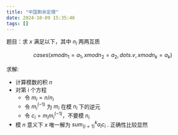 ```yaml
---
title: "中国剩余定理"
date: 2024-10-09 15:35:46
tags: []
---
```

题目：求 $x$ 满足以下，其中 $n_i$ 两两互质

$$
cases(x mod n_1 = a_1, x mod n_2 = a_2, dots.v, x mod n_k = a_k)
$$

求解:

- 计算模数的积 $n$
- 对第 i 个方程
    - 令 $m_i = n / n_i$
    - 令 $m_i^(-1)$ 为 $m_i$ 在模 $n_i$ 下的逆元
    - 令 $c_i = m_i m_i^(-1)$，不要模 $n_i$
- 模 $n$ 意义下 $x$ 唯一解为 $sum_(i = 1)^k a_i c_i$ . 正确性比较显然
